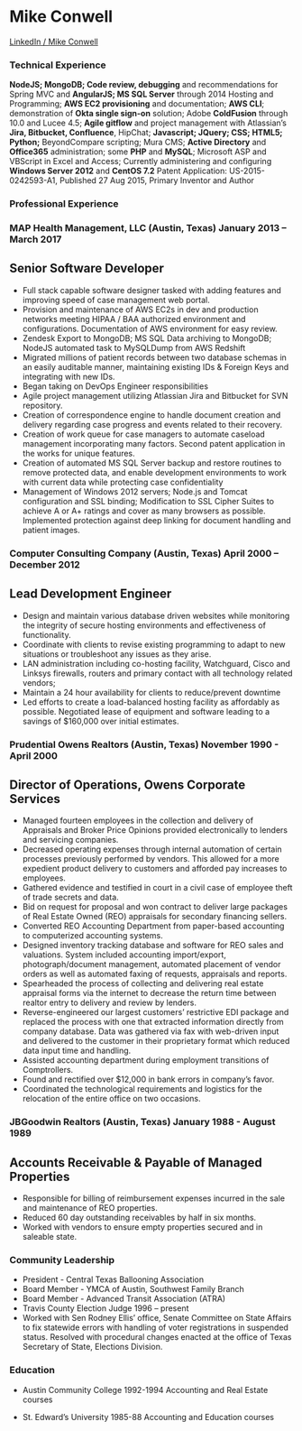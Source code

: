 # Mike Conwell
[LinkedIn / Mike Conwell](https://www.linkedin.com/in/mikeconwell/)

### Technical Experience 

**NodeJS; MongoDB; Code review, debugging** and recommendations for Spring MVC and **AngularJS; MS SQL Server** through 2014 Hosting and Programming; **AWS EC2 provisioning** and documentation; **AWS CLI**; demonstration of **Okta single sign-on** solution; Adobe **ColdFusion** through 10.0 and Lucee 4.5; **Agile gitflow** and project management with Atlassian’s **Jira, Bitbucket, Confluence**, HipChat; **Javascript; JQuery; CSS; HTML5; Python;** BeyondCompare scripting; Mura CMS; **Active Directory** and **Office365** administration; some **PHP** and **MySQL**; Microsoft ASP and VBScript in Excel and Access; Currently administering and configuring **Windows Server 2012** and **CentOS 7.2**
Patent Application: US-2015-0242593-A1, Published 27 Aug 2015, Primary Inventor and Author

### Professional Experience 

### MAP Health Management, LLC (Austin, Texas) January 2013 – March 2017
## Senior Software Developer
+ Full stack capable software designer tasked with adding features and improving speed of case management web portal. 
+ Provision and maintenance of AWS EC2s in dev and production networks meeting HIPAA / BAA authorized environment and configurations.  Documentation of AWS environment for easy review.
+ Zendesk Export to MongoDB; MS SQL Data archiving to MongoDB; NodeJS automated task to MySQLDump from AWS Redshift
+ Migrated millions of patient records between two database schemas in an easily auditable manner, maintaining existing IDs & Foreign Keys and integrating with new IDs. 
+ Began taking on DevOps Engineer responsibilities
+ Agile project management utilizing Atlassian Jira and Bitbucket for SVN repository.
+ Creation of correspondence engine to handle document creation and delivery regarding case progress and events related to their recovery.
+ Creation of work queue for case managers to automate caseload management incorporating many factors.  Second patent application in the works for unique features.
+ Creation of automated MS SQL Server backup and restore routines to remove protected data, and enable development environments to work with current data while protecting case confidentiality
+ Management of Windows 2012 servers; Node.js and Tomcat configuration and SSL binding; Modification to SSL Cipher Suites to achieve A or A+ ratings and cover as many browsers as possible.
Implemented protection against deep linking for document handling and patient images.


### Computer Consulting Company (Austin, Texas) April 2000 – December 2012              
## Lead Development Engineer
+ Design and maintain various database driven websites while monitoring the integrity of secure hosting environments and effectiveness of functionality.
+ Coordinate with clients to revise existing programming to adapt to new situations or troubleshoot any issues as they arise.  
+ LAN administration including co-hosting facility, Watchguard, Cisco and Linksys firewalls, routers and primary contact with all technology related vendors;
+ Maintain a 24 hour availability for clients to reduce/prevent downtime
+ Led efforts to create a load-balanced hosting facility as affordably as possible.  Negotiated lease of equipment and software leading to a savings of $160,000 over initial estimates.

### Prudential Owens Realtors (Austin, Texas)  November 1990 - April 2000
## Director of Operations, Owens Corporate Services
+ Managed fourteen employees in the collection and delivery of Appraisals and Broker Price Opinions provided electronically to lenders and servicing companies.  
+ Decreased operating expenses through internal automation of certain processes previously performed by vendors.  This allowed for a more expedient product delivery to customers and afforded pay increases to employees.
+ Gathered evidence and testified in court in a civil case of employee theft of trade secrets and data.
+ Bid on request for proposal and won contract to deliver large packages of Real Estate Owned (REO) appraisals for secondary financing sellers.
+ Converted REO Accounting Department from paper-based accounting to computerized accounting systems. 
+ Designed inventory tracking database and software for REO sales and valuations.  System included accounting import/export, photograph/document management, automated placement of vendor orders as well as automated faxing of requests, appraisals and reports. 
+ Spearheaded the process of collecting and delivering real estate appraisal forms via the internet to decrease the return time between realtor entry to delivery and review by lenders. 
+ Reverse-engineered our largest customers’ restrictive EDI package and replaced the process with one that extracted information directly from company database.  Data was gathered via fax with web-driven input and delivered to the customer in their proprietary format which reduced data input time and handling. 
+ Assisted accounting department during employment transitions of Comptrollers. 
+ Found and rectified over $12,000 in bank errors in company’s favor. 
+ Coordinated the technological requirements and logistics for the relocation of the entire office on two occasions. 

### JBGoodwin Realtors (Austin, Texas) January 1988 - August 1989
## Accounts Receivable & Payable of Managed Properties
+ Responsible for billing of reimbursement expenses incurred in the sale and maintenance of REO properties.  
+ Reduced 60 day outstanding receivables by half in six months.  
+ Worked with vendors to ensure empty properties secured and in saleable state.

### Community Leadership 

+ President - Central Texas Ballooning Association
+ Board Member - YMCA of Austin, Southwest Family Branch 
+ Board Member - Advanced Transit Association (ATRA) 
+ Travis County Election Judge 1996 – present
+ Worked with Sen Rodney Ellis’ office, Senate Committee on State Affairs to fix statewide errors with handling of voter registrations in suspended status.  Resolved with procedural changes enacted at the office of Texas Secretary of State, Elections Division.

### Education 
+ Austin Community College 1992-1994 
   Accounting and Real Estate courses 

+ St. Edward’s University 1985-88 
   Accounting and Education courses